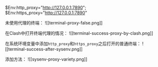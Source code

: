 $Env:http_proxy="http://127.0.0.1:7890";
$Env:https_proxy="http://127.0.0.1:7890"


未使用代理的终端：
![[terminal-proxy-false.png]]

在Clash中打开终端代理的情况：
![[terminal-success-proxy-by-clash.png]]

在系统环境变量中添加`http_proxy`和`https_proxy`之后打开的普通终端：
![[terminal-success-after-sysenv.png]]

添加方法：
![[sysenv-proxy-variety.png]]
